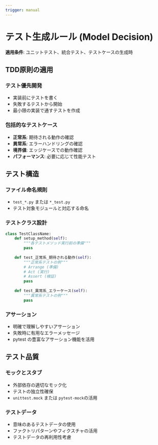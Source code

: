 ```yaml
---
trigger: manual
---
```

# テスト生成ルール (Model Decision)

**適用条件**: ユニットテスト、統合テスト、テストケースの生成時

## TDD原則の適用

### テスト優先開発
- 実装前にテストを書く
- 失敗するテストから開始
- 最小限の実装で通すテストを作成

### 包括的なテストケース
- **正常系**: 期待される動作の確認
- **異常系**: エラーハンドリングの確認
- **境界値**: エッジケースでの動作確認
- **パフォーマンス**: 必要に応じて性能テスト

## テスト構造

### ファイル命名規則
- `test_*.py` または `*_test.py`
- テスト対象モジュールと対応する命名

### テストクラス設計
```python
class TestClassName:
    def setup_method(self):
        """各テストメソッド実行前の準備"""
        pass
    
    def test_正常系_期待される動作(self):
        """正常系テストの例"""
        # Arrange (準備)
        # Act (実行) 
        # Assert (検証)
        pass
    
    def test_異常系_エラーケース(self):
        """異常系テストの例"""
        pass
```

### アサーション
- 明確で理解しやすいアサーション
- 失敗時に有用なエラーメッセージ
- pytest の豊富なアサーション機能を活用

## テスト品質

### モックとスタブ
- 外部依存の適切なモック化
- テストの独立性確保
- `unittest.mock` または `pytest-mock`の活用

### テストデータ
- 意味のあるテストデータの使用
- ファクトリパターンやフィクスチャの活用
- テストデータの再利用性考慮